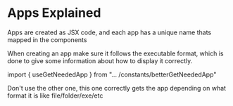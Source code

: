 # Apps Explained

Apps are created as JSX code, and each app has a unique name thats mapped in the components

When creating an app make sure it follows the executable format,
which is done to give some information about how to display it correctly.

import { useGetNeededApp } from "... /constants/betterGetNeededApp"

Don't use the other one, this one correctly gets the app depending on what format it is
like file/folder/exe/etc

